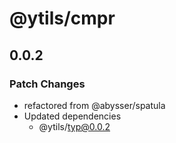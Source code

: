 # @ytils/cmpr

## 0.0.2

### Patch Changes

-   refactored from @abysser/spatula
-   Updated dependencies
    -   @ytils/typ@0.0.2

